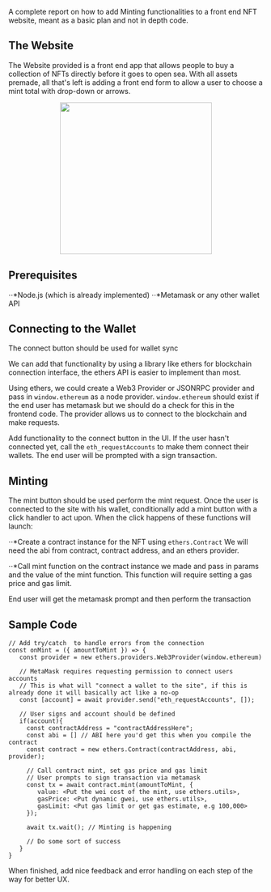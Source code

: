 
A complete report on how to add Minting functionalities to a front end NFT website, meant as a basic plan and not in depth code.
## The Website
The Website provided is a front end app that allows people to buy a collection of NFTs directly before it goes to open sea.
With all assets premade, all that's left is adding a front end form to allow a user to choose a mint total with drop-down or arrows. 

<p align="center">
  <img src="mainpage.png" height="300" />
</p>

## Prerequisites
⋅⋅*Node.js (which is already implemented)
⋅⋅*Metamask or any other wallet API

## Connecting to the Wallet
The connect button should be used for wallet sync

We can add that functionality by using a library like ethers for blockchain connection interface, the ethers API is easier to implement than most.

Using ethers, we could create a Web3 Provider or JSONRPC provider and pass in `window.ethereum` as a node provider. `window.ethereum` should exist if the end user has metamask but we should do a check for this in the frontend code. The provider allows us to connect to the blockchain and make requests.

Add functionality to the connect button in the UI. If the user hasn't connected yet, call the `eth_requestAccounts` to make them connect their wallets. The end user will be prompted with a sign transaction.
## Minting
The mint button should be used perform the mint request.
Once the user is connected to the site with his wallet, conditionally add a mint button with a click handler to act upon. When the click happens of these functions will launch:

⋅⋅*Create a contract instance for the NFT using `ethers.Contract` We will need the abi from contract, contract address, and an ethers provider.

⋅⋅*Call mint function on the contract instance we made and pass in params and the value of the mint function. This function will require setting a gas price and gas limit.

End user will get the metamask prompt and then perform the transaction

## Sample Code
```// add a onClick handler when the link to Metaverse Society is clicked
// Add try/catch  to handle errors from the connection
const onMint = ({ amountToMint }) => {
   const provider = new ethers.providers.Web3Provider(window.ethereum)

   // MetaMask requires requesting permission to connect users accounts
   // This is what will "connect a wallet to the site", if this is already done it will basically act like a no-op
   const [account] = await provider.send("eth_requestAccounts", []);
   
   // User signs and account should be defined
   if(account){
     const contractAddress = "contractAddressHere";
     const abi = [] // ABI here you'd get this when you compile the contract
     const contract = new ethers.Contract(contractAddress, abi, provider);
     
     // Call contract mint, set gas price and gas limit
     // User prompts to sign transaction via metamask
     const tx = await contract.mint(amountToMint, {
        value: <Put the wei cost of the mint, use ethers.utils>,
        gasPrice: <Put dynamic gwei, use ethers.utils>,
        gasLimit: <Put gas limit or get gas estimate, e.g 100,000>
     });

     await tx.wait(); // Minting is happening

     // Do some sort of success
   }
}
```
When finished, add nice feedback and error handling on each step of the way for better UX.


